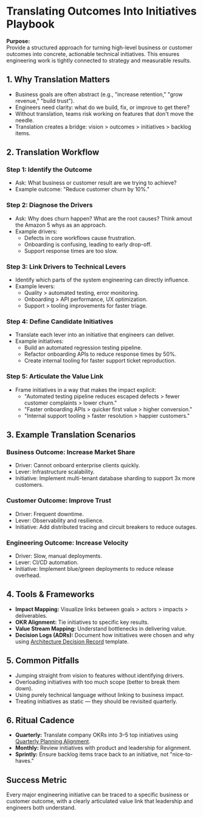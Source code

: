 # Translating Outcomes Into Initiatives Playbook

**Purpose:**  
Provide a structured approach for turning high-level business or customer outcomes into concrete, actionable technical initiatives. This ensures engineering work is tightly connected to strategy and measurable results.

## 1. Why Translation Matters
- Business goals are often abstract (e.g., "increase retention," "grow revenue," "build trust").  
- Engineers need clarity: what do we build, fix, or improve to get there?  
- Without translation, teams risk working on features that don't move the needle.  
- Translation creates a bridge: vision > outcomes > initiatives > backlog items.

## 2. Translation Workflow
### Step 1: Identify the Outcome
- Ask: What business or customer result are we trying to achieve?  
- Example outcome: "Reduce customer churn by 10%."  

### Step 2: Diagnose the Drivers
- Ask: Why does churn happen? What are the root causes? Think amout the Amazon 5 whys as an approach.
- Example drivers:  
  - Defects in core workflows cause frustration.  
  - Onboarding is confusing, leading to early drop-off.  
  - Support response times are too slow.  

### Step 3: Link Drivers to Technical Levers
- Identify which parts of the system engineering can directly influence.  
- Example levers:  
  - Quality > automated testing, error monitoring.  
  - Onboarding > API performance, UX optimization.  
  - Support > tooling improvements for faster triage.  

### Step 4: Define Candidate Initiatives
- Translate each lever into an initiative that engineers can deliver.  
- Example initiatives:  
  - Build an automated regression testing pipeline.  
  - Refactor onboarding APIs to reduce response times by 50%.  
  - Create internal tooling for faster support ticket reproduction.  

### Step 5: Articulate the Value Link
- Frame initiatives in a way that makes the impact explicit:  
  - "Automated testing pipeline reduces escaped defects > fewer customer complaints > lower churn."  
  - "Faster onboarding APIs > quicker first value > higher conversion."  
  - "Internal support tooling > faster resolution > happier customers."  

## 3. Example Translation Scenarios
### Business Outcome: Increase Market Share
- Driver: Cannot onboard enterprise clients quickly.  
- Lever: Infrastructure scalability.  
- Initiative: Implement multi-tenant database sharding to support 3x more customers.  

### Customer Outcome: Improve Trust
- Driver: Frequent downtime.  
- Lever: Observability and resilience.  
- Initiative: Add distributed tracing and circuit breakers to reduce outages.  

### Engineering Outcome: Increase Velocity
- Driver: Slow, manual deployments.  
- Lever: CI/CD automation.  
- Initiative: Implement blue/green deployments to reduce release overhead.  

## 4. Tools & Frameworks
- **Impact Mapping:** Visualize links between goals > actors > impacts > deliverables.  
- **OKR Alignment:** Tie initiatives to specific key results.  
- **Value Stream Mapping:** Understand bottlenecks in delivering value.  
- **Decision Logs (ADRs):** Document how initiatives were chosen and why using [Architecture Decision Record](../communication-templates/06-architecture-decision-record.md) template.  

## 5. Common Pitfalls
- Jumping straight from vision to features without identifying drivers.  
- Overloading initiatives with too much scope (better to break them down).  
- Using purely technical language without linking to business impact.  
- Treating initiatives as static — they should be revisited quarterly.  

## 6. Ritual Cadence
- **Quarterly:** Translate company OKRs into 3–5 top initiatives using [Quarterly Planning Alignment](../communication-templates/07-quarterly-planning-alignment.md).  
- **Monthly:** Review initiatives with product and leadership for alignment.  
- **Sprintly:** Ensure backlog items trace back to an initiative, not "nice-to-haves."  

## Success Metric
Every major engineering initiative can be traced to a specific business or customer outcome, with a clearly articulated value link that leadership and engineers both understand.